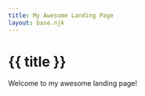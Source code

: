 ```yaml
---
title: My Awesome Landing Page
layout: base.njk
---
```


# {{ title }}

Welcome to my awesome landing page!